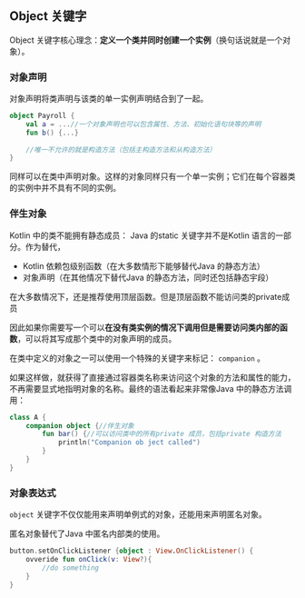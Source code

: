 ## Object 关键字

Object 关键字核心理念：**定义一个类并同时创建一个实例**（换句话说就是一个对象）。

### 对象声明

对象声明将类声明与该类的单一实例声明结合到了一起。

```kotlin
object Payroll {
    val a = ...//一个对象声明也可以包含属性、方法、初始化语句块等的声明
    fun b() {...}
    
    //唯一不允许的就是构造方法（包括主构造方法和从构造方法）
}
```

同样可以在类中声明对象。这样的对象同样只有一个单一实例；它们在每个容器类的实例中并不具有不同的实例。

### 伴生对象

Kotlin 中的类不能拥有静态成员： Java 的static 关键字并不是Kotlin 语言的一部分。作为替代，

-  Kotlin 依赖包级别函数（在大多数情形下能够替代Java 的静态方法）
- 对象声明（在其他情况下替代Java 的静态方法，同时还包括静态宇段）

在大多数情况下，还是推荐使用顶层函数。但是顶层函数不能访问类的private成员

因此如果你需要写一个可以**在没有类实例的情况下调用但是需要访问类内部的函数**，可以将其写成那个类中的对象声明的成员。

在类中定义的对象之一可以使用一个特殊的关键字来标记： `companion` 。

如果这样做，就获得了直接通过容器类名称来访问这个对象的方法和属性的能力，不再需要显式地指明对象的名称。最终的语法看起来非常像Java 中的静态方法调用：

```kotlin
class A {
    companion object {//伴生对象
        fun bar() {//可以访问类中的所有private 成员，包括private 构造方法
            println("Companion ob ject called")
        }
    }
}
```

### 对象表达式

`object` 关键字不仅仅能用来声明单例式的对象，还能用来声明匿名对象。

匿名对象替代了Java 中匿名内部类的使用。

```kotlin
button.setOnClickListener {object : View.OnClickListener() {
    ovveride fun onClick(v: View?){
        //do something
    }
}
```

